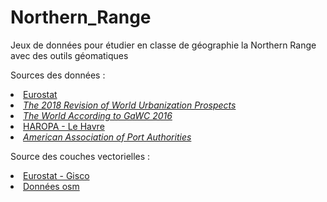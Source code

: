 # Northern_Range
Jeux de données pour étudier en classe de géographie la Northern Range avec des outils géomatiques

Sources des données :

<li><a href="http://ec.europa.eu/eurostat/data/database">Eurostat</a><br>
<li><a href="https://esa.un.org/Unpd/Wup/Download/"><i>The 2018 Revision of World Urbanization Prospects</i></a><br>
<li><a href="http://www.lboro.ac.uk/gawc/world2016t.html"><i>The World According to GaWC 2016</i></a><br>
<li><a href="http://lmr.havre-port.net/">HAROPA - Le Havre</a><br>
<li><a href="http://www.aapa-ports.org/unifying/content.aspx?ItemNumber=21048"><i>American Association of Port Authorities</i></a><br>

Source des couches vectorielles :<br>

<li><a href="http://ec.europa.eu/eurostat/fr/web/gisco/geodata/reference-data">Eurostat - Gisco</a><br>
<li><a href="http://overpass-turbo.eu/">Données osm</a><br>
